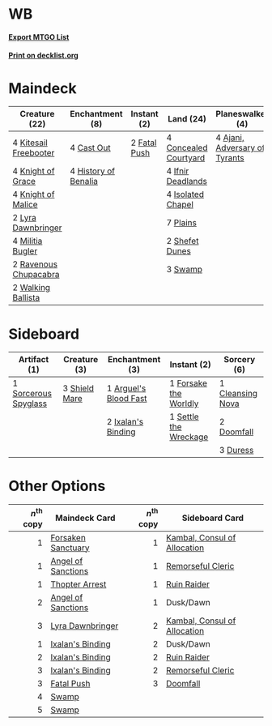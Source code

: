 # WB

#### [Export MTGO List](../collection/WB/WB.txt)
#### [Print on decklist.org](http://decklist.org/?deckmain=4%09Ajani,%20Adversary%20of%20Tyrants%0A4%09Cast%20Out%0A4%09Concealed%20Courtyard%0A2%09Fatal%20Push%0A4%09History%20of%20Benalia%0A4%09Ifnir%20Deadlands%0A4%09Isolated%20Chapel%0A4%09Kitesail%20Freebooter%0A4%09Knight%20of%20Grace%0A4%09Knight%20of%20Malice%0A2%09Lyra%20Dawnbringer%0A4%09Militia%20Bugler%0A7%09Plains%0A2%09Ravenous%20Chupacabra%0A2%09Shefet%20Dunes%0A3%09Swamp%0A2%09Walking%20Ballista&deckside=1%09Arguel's%20Blood%20Fast%0A1%09Cleansing%20Nova%0A2%09Doomfall%0A3%09Duress%0A1%09Forsake%20the%20Worldly%0A2%09Ixalan's%20Binding%0A1%09Settle%20the%20Wreckage%0A3%09Shield%20Mare%0A1%09Sorcerous%20Spyglass)
# Maindeck

|                                         Creature (22)                                          |                                        Enchantment (8)                                        |                                      Instant (2)                                      |                                           Land (24)                                            |                                            Planeswalker (4)                                            |
|------------------------------------------------------------------------------------------------|-----------------------------------------------------------------------------------------------|---------------------------------------------------------------------------------------|------------------------------------------------------------------------------------------------|--------------------------------------------------------------------------------------------------------|
|4 [Kitesail Freebooter](http://gatherer.wizards.com/Pages/Card/Details.aspx?multiverseid=435264)|4 [Cast Out](http://gatherer.wizards.com/Pages/Card/Details.aspx?multiverseid=426710)          |2 [Fatal Push](http://gatherer.wizards.com/Pages/Card/Details.aspx?multiverseid=423724)|4 [Concealed Courtyard](http://gatherer.wizards.com/Pages/Card/Details.aspx?multiverseid=417818)|4 [Ajani, Adversary of Tyrants](http://gatherer.wizards.com/Pages/Card/Details.aspx?multiverseid=447139)|
|4 [Knight of Grace](http://gatherer.wizards.com/Pages/Card/Details.aspx?multiverseid=442911)    |4 [History of Benalia](http://gatherer.wizards.com/Pages/Card/Details.aspx?multiverseid=442909)|                                                                                       |4 [Ifnir Deadlands](http://gatherer.wizards.com/Pages/Card/Details.aspx?multiverseid=430868)    |                                                                                                        |
|4 [Knight of Malice](http://gatherer.wizards.com/Pages/Card/Details.aspx?multiverseid=442985)   |                                                                                               |                                                                                       |4 [Isolated Chapel](http://gatherer.wizards.com/Pages/Card/Details.aspx?multiverseid=382189)    |                                                                                                        |
|2 [Lyra Dawnbringer](http://gatherer.wizards.com/Pages/Card/Details.aspx?multiverseid=442914)   |                                                                                               |                                                                                       |7 [Plains](http://gatherer.wizards.com/Pages/Card/Details.aspx?multiverseid=439601)             |                                                                                                        |
|4 [Militia Bugler](http://gatherer.wizards.com/Pages/Card/Details.aspx?multiverseid=447165)     |                                                                                               |                                                                                       |2 [Shefet Dunes](http://gatherer.wizards.com/Pages/Card/Details.aspx?multiverseid=430872)       |                                                                                                        |
|2 [Ravenous Chupacabra](http://gatherer.wizards.com/Pages/Card/Details.aspx?multiverseid=442093)|                                                                                               |                                                                                       |3 [Swamp](http://gatherer.wizards.com/Pages/Card/Details.aspx?multiverseid=439603)              |                                                                                                        |
|2 [Walking Ballista](http://gatherer.wizards.com/Pages/Card/Details.aspx?multiverseid=423848)   |                                                                                               |                                                                                       |                                                                                                |                                                                                                        |


# Sideboard

|                                         Artifact (1)                                          |                                      Creature (3)                                      |                                        Enchantment (3)                                         |                                          Instant (2)                                           |                                        Sorcery (6)                                        |
|-----------------------------------------------------------------------------------------------|----------------------------------------------------------------------------------------|------------------------------------------------------------------------------------------------|------------------------------------------------------------------------------------------------|-------------------------------------------------------------------------------------------|
|1 [Sorcerous Spyglass](http://gatherer.wizards.com/Pages/Card/Details.aspx?multiverseid=435407)|3 [Shield Mare](http://gatherer.wizards.com/Pages/Card/Details.aspx?multiverseid=447173)|1 [Arguel's Blood Fast](http://gatherer.wizards.com/Pages/Card/Details.aspx?multiverseid=439316)|1 [Forsake the Worldly](http://gatherer.wizards.com/Pages/Card/Details.aspx?multiverseid=426715)|1 [Cleansing Nova](http://gatherer.wizards.com/Pages/Card/Details.aspx?multiverseid=447145)|
|                                                                                               |                                                                                        |2 [Ixalan's Binding](http://gatherer.wizards.com/Pages/Card/Details.aspx?multiverseid=435168)   |1 [Settle the Wreckage](http://gatherer.wizards.com/Pages/Card/Details.aspx?multiverseid=435186)|2 [Doomfall](http://gatherer.wizards.com/Pages/Card/Details.aspx?multiverseid=430751)      |
|                                                                                               |                                                                                        |                                                                                                |                                                                                                |3 [Duress](http://gatherer.wizards.com/Pages/Card/Details.aspx?multiverseid=270465)        |


# Other Options

|*n*<sup>th</sup> copy|                                        Maindeck Card                                        |*n*<sup>th</sup> copy|                                            Sideboard Card                                             |
|--------------------:|---------------------------------------------------------------------------------------------|--------------------:|-------------------------------------------------------------------------------------------------------|
|                    1|[Forsaken Sanctuary](http://gatherer.wizards.com/Pages/Card/Details.aspx?multiverseid=433182)|                    1|[Kambal, Consul of Allocation](http://gatherer.wizards.com/Pages/Card/Details.aspx?multiverseid=417756)|
|                    1|[Angel of Sanctions](http://gatherer.wizards.com/Pages/Card/Details.aspx?multiverseid=426703)|                    1|[Remorseful Cleric](http://gatherer.wizards.com/Pages/Card/Details.aspx?multiverseid=447169)           |
|                    1|[Thopter Arrest](http://gatherer.wizards.com/Pages/Card/Details.aspx?multiverseid=423692)    |                    1|[Ruin Raider](http://gatherer.wizards.com/Pages/Card/Details.aspx?multiverseid=435272)                 |
|                    2|[Angel of Sanctions](http://gatherer.wizards.com/Pages/Card/Details.aspx?multiverseid=426703)|                    1|Dusk/Dawn                                                                                              |
|                    3|[Lyra Dawnbringer](http://gatherer.wizards.com/Pages/Card/Details.aspx?multiverseid=442914)  |                    2|[Kambal, Consul of Allocation](http://gatherer.wizards.com/Pages/Card/Details.aspx?multiverseid=417756)|
|                    1|[Ixalan's Binding](http://gatherer.wizards.com/Pages/Card/Details.aspx?multiverseid=435168)  |                    2|Dusk/Dawn                                                                                              |
|                    2|[Ixalan's Binding](http://gatherer.wizards.com/Pages/Card/Details.aspx?multiverseid=435168)  |                    2|[Ruin Raider](http://gatherer.wizards.com/Pages/Card/Details.aspx?multiverseid=435272)                 |
|                    3|[Ixalan's Binding](http://gatherer.wizards.com/Pages/Card/Details.aspx?multiverseid=435168)  |                    2|[Remorseful Cleric](http://gatherer.wizards.com/Pages/Card/Details.aspx?multiverseid=447169)           |
|                    3|[Fatal Push](http://gatherer.wizards.com/Pages/Card/Details.aspx?multiverseid=423724)        |                    3|[Doomfall](http://gatherer.wizards.com/Pages/Card/Details.aspx?multiverseid=430751)                    |
|                    4|[Swamp](http://gatherer.wizards.com/Pages/Card/Details.aspx?multiverseid=439603)             |                     |                                                                                                       |
|                    5|[Swamp](http://gatherer.wizards.com/Pages/Card/Details.aspx?multiverseid=439603)             |                     |                                                                                                       |

